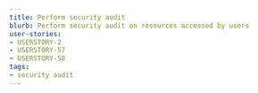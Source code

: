 ```yaml
---
title: Perform security audit
blurb: Perform security audit on resources accessed by users
user-stories:
- USERSTORY-2
- USERSTORY-57
- USERSTORY-58
tags:
- security audit
---
```

